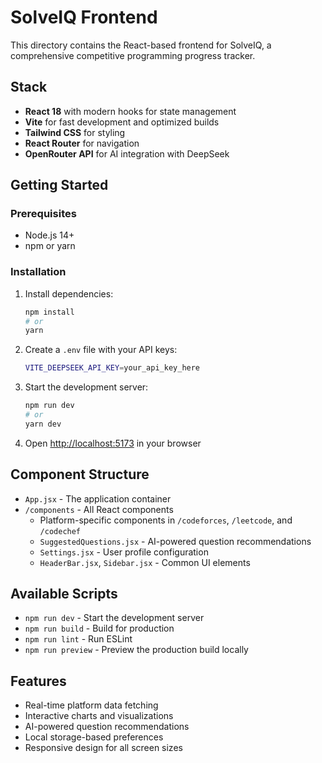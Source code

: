 # SolveIQ Frontend

This directory contains the React-based frontend for SolveIQ, a comprehensive competitive programming progress tracker.

## Stack

- **React 18** with modern hooks for state management
- **Vite** for fast development and optimized builds
- **Tailwind CSS** for styling
- **React Router** for navigation
- **OpenRouter API** for AI integration with DeepSeek

## Getting Started

### Prerequisites

- Node.js 14+
- npm or yarn

### Installation

1. Install dependencies:
   ```bash
   npm install
   # or
   yarn
   ```

2. Create a `.env` file with your API keys:
   ```bash
   VITE_DEEPSEEK_API_KEY=your_api_key_here
   ```

3. Start the development server:
   ```bash
   npm run dev
   # or
   yarn dev
   ```

4. Open [http://localhost:5173](http://localhost:5173) in your browser

## Component Structure

- `App.jsx` - The application container
- `/components` - All React components
  - Platform-specific components in `/codeforces`, `/leetcode`, and `/codechef`
  - `SuggestedQuestions.jsx` - AI-powered question recommendations
  - `Settings.jsx` - User profile configuration
  - `HeaderBar.jsx`, `Sidebar.jsx` - Common UI elements

## Available Scripts

- `npm run dev` - Start the development server
- `npm run build` - Build for production
- `npm run lint` - Run ESLint
- `npm run preview` - Preview the production build locally

## Features

- Real-time platform data fetching
- Interactive charts and visualizations
- AI-powered question recommendations
- Local storage-based preferences
- Responsive design for all screen sizes
